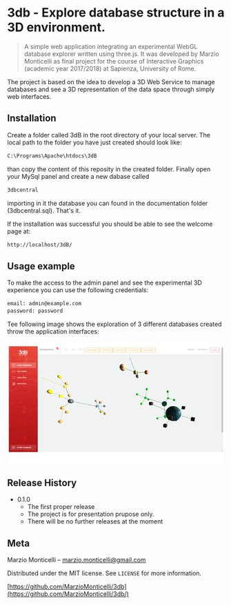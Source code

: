 # 3db - Explore database structure in a 3D environment.  
> A simple web application integrating an experimental WebGL database explorer written using three.js. 
It was developed by Marzio Monticelli as final project for the course of Interactive Graphics (academic year 2017/2018) at Sapienza, University of Rome. 

The project is based on the idea to develop a 3D Web Service to manage databases and see a 3D representation of the data space through simply web interfaces. 

## Installation

Create a folder called 3dB in the root directory of your local server. The local path to the folder you have just created should look like:

```sh
C:\Programs\Apache\htdocs\3dB
```

than copy the content of this reposity in the created folder. 
Finally open your MySql panel and create a new dabase called

```sh
3dbcentral
```

importing in it the database you can found in the documentation folder (3dbcentral.sql).
That's it.

If the installation was successful you should be able to see the welcome page at:

```sh
http://localhost/3dB/
```


## Usage example

To make the access to the admin panel and see the experimental 3D experience you can use the following credentials:

```sh
email: admin@example.com
password: password
```

Tee following image shows the exploration of 3 different databases created throw the application interfaces:

![](header.png)


## Release History

* 0.1.0
    * The first proper release
    * The project is for presentation prupose only.
    * There will be no further releases at the moment

## Meta

Marzio Monticelli – marzio.monticelli@gmail.com

Distributed under the MIT license. See ``LICENSE`` for more information.

[https://github.com/MarzioMonticelli/3db](https://github.com/MarzioMonticelli/3db/)
